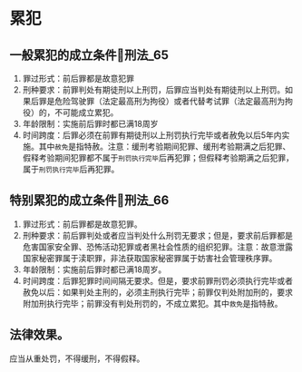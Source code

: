 # 累犯

## 一般累犯的成立条件🚪刑法_65

1. 罪过形式：前后罪都是故意犯罪
2. 刑种要求：前罪判处有期徒刑以上刑罚，后罪应当判处有期徒刑以上刑罚。如果后罪是危险驾驶罪（法定最高刑为拘役）或者代替考试罪（法定最高刑为拘役）的，不可能成立累犯。
3. 年龄限制：实施前后罪时都已满18周岁
4. 时间跨度：后罪必须在前罪有期徒刑以上刑罚执行完毕或者赦免以后5年内实施。其中`赦免`是指特赦。注意：缓刑考验期间犯罪、缓刑考验期满之后犯罪、假释考验期间犯罪都不属于`刑罚执行完毕`后再犯罪；但假释考验期满之后犯罪，属于`刑罚执行完毕`后再犯罪。

## 特别累犯的成立条件🚪刑法_66

1. 罪过形式：前后罪都是故意犯罪。
2. 刑种要求：前后罪判处或者应当判处什么刑罚无要求；但是，要求前后罪都是危害国家安全罪、恐怖活动犯罪或者黑社会性质的组织犯罪。注意：故意泄露国家秘密罪属于渎职罪，非法获取国家秘密罪属于妨害社会管理秩序罪。
3. 年龄限制：实施前后罪时都已满18周岁。
4. 时间跨度：后罪犯罪时间间隔无要求。但是，要求前罪刑罚必须执行完毕或者赦免以后：如果判处主刑的，必须主刑执行完毕；前罪仅判处附加刑的，要求附加刑执行完毕；前罪没有判处刑罚的，不成立累犯。其中`救免`是指特赦。

## 法律效果。

应当从重处罚，不得缓刑，不得假释。
